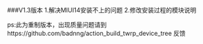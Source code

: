 ###V1.3版本
1.解决MIUI14安装不上的问题
2.修改安装过程的模块说明

ps:此为重制版本，出现质量问题请到https://github.com/badnng/action_build_twrp_device_tree 反馈
